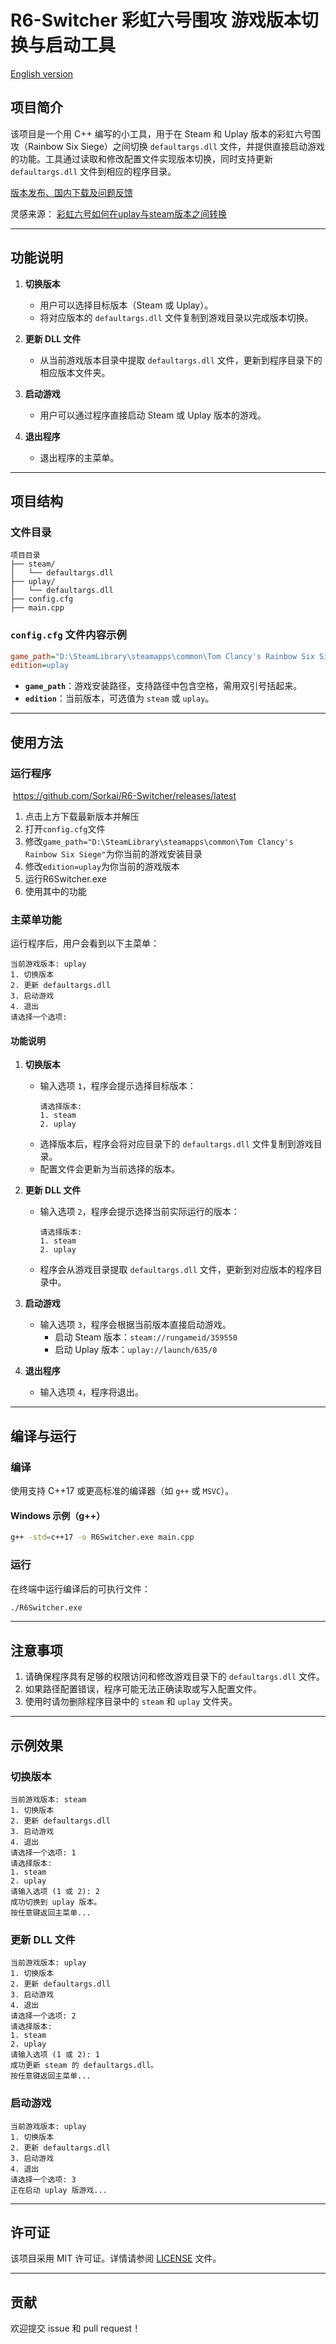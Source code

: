 # R6-Switcher 彩虹六号围攻 游戏版本切换与启动工具

[English version](README.en-US.md)

## 项目简介
该项目是一个用 C++ 编写的小工具，用于在 Steam 和 Uplay 版本的彩虹六号围攻（Rainbow Six Siege）之间切换 `defaultargs.dll` 文件，并提供直接启动游戏的功能。工具通过读取和修改配置文件实现版本切换，同时支持更新 `defaultargs.dll` 文件到相应的程序目录。

[版本发布、国内下载及问题反馈](https://www.sorkai.com/archives/228)

灵感来源： [彩虹六号如何在uplay与steam版本之间转换](https://www.bilibili.com/opus/230015736591751068)

---

## 功能说明

1. **切换版本**
   - 用户可以选择目标版本（Steam 或 Uplay）。
   - 将对应版本的 `defaultargs.dll` 文件复制到游戏目录以完成版本切换。

2. **更新 DLL 文件**
   - 从当前游戏版本目录中提取 `defaultargs.dll` 文件，更新到程序目录下的相应版本文件夹。

3. **启动游戏**
   - 用户可以通过程序直接启动 Steam 或 Uplay 版本的游戏。

4. **退出程序**
   - 退出程序的主菜单。

---

## 项目结构

### 文件目录
```
项目目录
├── steam/
│   └── defaultargs.dll
├── uplay/
│   └── defaultargs.dll
├── config.cfg
├── main.cpp
```

### `config.cfg` 文件内容示例
```cfg
game_path="D:\SteamLibrary\steamapps\common\Tom Clancy's Rainbow Six Siege"
edition=uplay
```
- **`game_path`**：游戏安装路径，支持路径中包含空格，需用双引号括起来。
- **`edition`**：当前版本，可选值为 `steam` 或 `uplay`。

---

## 使用方法

### 运行程序

​	https://github.com/Sorkai/R6-Switcher/releases/latest

1. 点击上方下载最新版本并解压
2. 打开`config.cfg`文件
3. 修改`game_path="D:\SteamLibrary\steamapps\common\Tom Clancy's Rainbow Six Siege"`为你当前的游戏安装目录
4. 修改`edition=uplay`为你当前的游戏版本
5. 运行R6Switcher.exe
6. 使用其中的功能

### 主菜单功能
运行程序后，用户会看到以下主菜单：

```
当前游戏版本: uplay
1. 切换版本
2. 更新 defaultargs.dll
3. 启动游戏
4. 退出
请选择一个选项:
```

#### 功能说明
1. **切换版本**
   - 输入选项 `1`，程序会提示选择目标版本：
     ```
     请选择版本:
     1. steam
     2. uplay
     ```
   - 选择版本后，程序会将对应目录下的 `defaultargs.dll` 文件复制到游戏目录。
   - 配置文件会更新为当前选择的版本。

2. **更新 DLL 文件**
   - 输入选项 `2`，程序会提示选择当前实际运行的版本：
     ```
     请选择版本:
     1. steam
     2. uplay
     ```
   - 程序会从游戏目录提取 `defaultargs.dll` 文件，更新到对应版本的程序目录中。

3. **启动游戏**
   - 输入选项 `3`，程序会根据当前版本直接启动游戏。
     - 启动 Steam 版本：`steam://rungameid/359550`
     - 启动 Uplay 版本：`uplay://launch/635/0`

4. **退出程序**
   - 输入选项 `4`，程序将退出。

---

## 编译与运行

### 编译
使用支持 C++17 或更高标准的编译器（如 `g++` 或 `MSVC`）。

#### Windows 示例（g++）
```bash
g++ -std=c++17 -o R6Switcher.exe main.cpp
```

### 运行
在终端中运行编译后的可执行文件：
```bash
./R6Switcher.exe
```

---

## 注意事项
1. 请确保程序具有足够的权限访问和修改游戏目录下的 `defaultargs.dll` 文件。
2. 如果路径配置错误，程序可能无法正确读取或写入配置文件。
3. 使用时请勿删除程序目录中的 `steam` 和 `uplay` 文件夹。

---

## 示例效果
### 切换版本
```
当前游戏版本: steam
1. 切换版本
2. 更新 defaultargs.dll
3. 启动游戏
4. 退出
请选择一个选项: 1
请选择版本:
1. steam
2. uplay
请输入选项 (1 或 2): 2
成功切换到 uplay 版本。
按任意键返回主菜单...
```

### 更新 DLL 文件
```
当前游戏版本: uplay
1. 切换版本
2. 更新 defaultargs.dll
3. 启动游戏
4. 退出
请选择一个选项: 2
请选择版本:
1. steam
2. uplay
请输入选项 (1 或 2): 1
成功更新 steam 的 defaultargs.dll。
按任意键返回主菜单...
```

### 启动游戏
```
当前游戏版本: uplay
1. 切换版本
2. 更新 defaultargs.dll
3. 启动游戏
4. 退出
请选择一个选项: 3
正在启动 uplay 版游戏...
```

---

## 许可证
该项目采用 MIT 许可证。详情请参阅 [LICENSE](LICENSE) 文件。

---

## 贡献
欢迎提交 issue 和 pull request！

